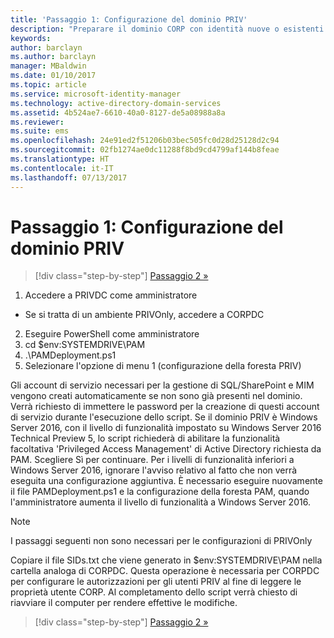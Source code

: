 ```yaml
---
title: 'Passaggio 1: Configurazione del dominio PRIV'
description: "Preparare il dominio CORP con identità nuove o esistenti da gestire con Privileged Identity Manager tramite gli script"
keywords: 
author: barclayn
ms.author: barclayn
manager: MBaldwin
ms.date: 01/10/2017
ms.topic: article
ms.service: microsoft-identity-manager
ms.technology: active-directory-domain-services
ms.assetid: 4b524ae7-6610-40a0-8127-de5a08988a8a
ms.reviewer: 
ms.suite: ems
ms.openlocfilehash: 24e91ed2f51206b03bec505fc0d28d25128d2c94
ms.sourcegitcommit: 02fb1274ae0dc11288f8bd9cd4799af144b8feae
ms.translationtype: HT
ms.contentlocale: it-IT
ms.lasthandoff: 07/13/2017
---
```

# <a name="step-1-configuring-the-priv-domain"></a>Passaggio 1: Configurazione del dominio PRIV

>[!div class="step-by-step"]
[Passaggio 2 »](sp1-step2-configuring-corp-domain.md)

1. Accedere a PRIVDC come amministratore
  * Se si tratta di un ambiente PRIVOnly, accedere a CORPDC
2. Eseguire PowerShell come amministratore
3. cd $env:SYSTEMDRIVE\PAM
4. .\PAMDeployment.ps1
5. Selezionare l'opzione di menu 1 (configurazione della foresta PRIV)


Gli account di servizio necessari per la gestione di SQL/SharePoint e MIM vengono creati automaticamente se non sono già presenti nel dominio. Verrà richiesto di immettere le password per la creazione di questi account di servizio durante l'esecuzione dello script.
Se il dominio PRIV è Windows Server 2016, con il livello di funzionalità impostato su Windows Server 2016 Technical Preview 5, lo script richiederà di abilitare la funzionalità facoltativa 'Privileged Access Management' di Active Directory richiesta da PAM. Scegliere Sì per continuare.
Per i livelli di funzionalità inferiori a Windows Server 2016, ignorare l'avviso relativo al fatto che non verrà eseguita una configurazione aggiuntiva. È necessario eseguire nuovamente il file PAMDeployment.ps1 e la configurazione della foresta PAM, quando l'amministratore aumenta il livello di funzionalità a Windows Server 2016.

>[!NOTE]
>I passaggi seguenti non sono necessari per le configurazioni di PRIVOnly

Copiare il file SIDs.txt che viene generato in $env:SYSTEMDRIVE\PAM nella cartella analoga di CORPDC. Questa operazione è necessaria per CORPDC per configurare le autorizzazioni per gli utenti PRIV al fine di leggere le proprietà utente CORP.
Al completamento dello script verrà chiesto di riavviare il computer per rendere effettive le modifiche.

>[!div class="step-by-step"]
[Passaggio 2 »](sp1-step2-configuring-corp-domain.md)
